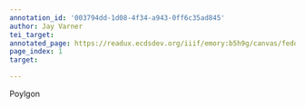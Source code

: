 ```yaml
---
annotation_id: '003794dd-1d08-4f34-a943-0ff6c35ad845'
author: Jay Varner
tei_target: 
annotated_page: https://readux.ecdsdev.org/iiif/emory:b5h9g/canvas/fedora:emory:pchch
page_index: 1
target: 

---
```

<p>Poylgon</p>
